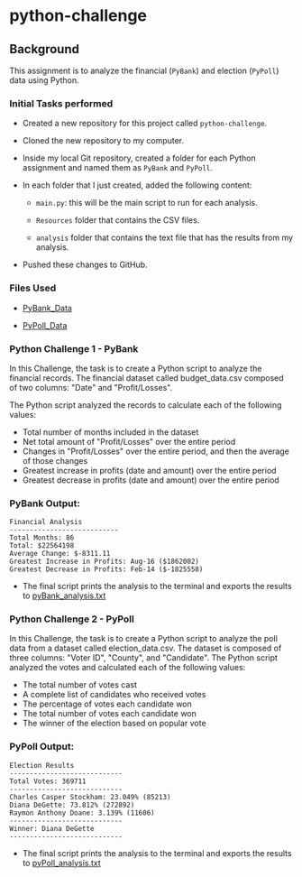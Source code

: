 # python-challenge

## Background
This assignment is to analyze the financial (`PyBank`) and election (`PyPoll`) data using Python. 

### Initial Tasks performed

- Created a new repository for this project called `python-challenge`. 

- Cloned the new repository to my computer.

- Inside my local Git repository, created a folder for each Python assignment and named them as `PyBank` and `PyPoll`.

- In each folder that I just created, added the following content:

    - `main.py`: this will be the main script to run for each analysis.

    - `Resources` folder that contains the CSV files. 

    - `analysis` folder that contains the text file that has the results from my analysis.

- Pushed these changes to GitHub.

### Files Used

- [PyBank_Data](PyBank/Resources/budget_data.csv)

- [PyPoll_Data](PyPoll/Resources/election_data.csv)

### Python Challenge 1 - PyBank

In this Challenge, the task is to create a Python script to analyze the financial records. The financial dataset called budget_data.csv composed of two columns: "Date" and "Profit/Losses".

The Python script analyzed the records to calculate each of the following values:

- Total number of months included in the dataset
- Net total amount of "Profit/Losses" over the entire period
- Changes in "Profit/Losses" over the entire period, and then the average of those changes
- Greatest increase in profits (date and amount) over the entire period
- Greatest decrease in profits (date and amount) over the entire period

### PyBank Output:

    Financial Analysis
    ---------------------------
    Total Months: 86
    Total: $22564198
    Average Change: $-8311.11
    Greatest Increase in Profits: Aug-16 ($1862002)
    Greatest Decrease in Profits: Feb-14 ($-1825558)

- The final script prints the analysis to the terminal and exports the results to [pyBank_analysis.txt](PyBank/analysis/pyBank_analysis.txt)

### Python Challenge 2 - PyPoll

In this Challenge, the task is to create a Python script to analyze the poll data from a dataset called election_data.csv. The dataset is composed of three columns: "Voter ID", "County", and "Candidate". The Python script analyzed the votes and calculated each of the following values:

- The total number of votes cast
- A complete list of candidates who received votes
- The percentage of votes each candidate won
- The total number of votes each candidate won
- The winner of the election based on popular vote

### PyPoll Output:

    Election Results
    ----------------------------
    Total Votes: 369711
    ----------------------------
    Charles Casper Stockham: 23.049% (85213)
    Diana DeGette: 73.812% (272892)
    Raymon Anthony Doane: 3.139% (11606)
    ----------------------------
    Winner: Diana DeGette
    ----------------------------

- The final script prints the analysis to the terminal and exports the results to [pyPoll_analysis.txt](PyPoll/analysis/pyPoll_analysis.txt)